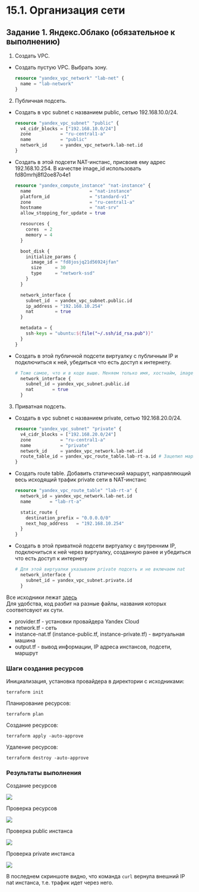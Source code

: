 # 15.1. Организация сети  

## Задание 1. Яндекс.Облако (обязательное к выполнению)

1. Создать VPC.
- Создать пустую VPC. Выбрать зону.
  ```terraform
  resource "yandex_vpc_network" "lab-net" {
    name = "lab-network"
  }
  ```
2. Публичная подсеть.
- Создать в vpc subnet с названием public, сетью 192.168.10.0/24.
  ```terraform
  resource "yandex_vpc_subnet" "public" {
    v4_cidr_blocks = ["192.168.10.0/24"]
    zone           = "ru-central1-a"
    name           = "public"
    network_id     = yandex_vpc_network.lab-net.id
  }
  ```
- Создать в этой подсети NAT-инстанс, присвоив ему адрес 192.168.10.254. В качестве image_id использовать fd80mrhj8fl2oe87o4e1
  ```terraform
  resource "yandex_compute_instance" "nat-instance" {
    name                      = "nat-instance"
    platform_id               = "standard-v1"
    zone                      = "ru-central1-a"
    hostname                  = "nat-srv"
    allow_stopping_for_update = true
  
    resources {
      cores  = 2
      memory = 4
    }
  
    boot_disk {
      initialize_params {
        image_id = "fd8josjq21d56924jfan"
        size     = 30
        type     = "network-ssd"
      }
    }
  
    network_interface {
      subnet_id  = yandex_vpc_subnet.public.id
      ip_address = "192.168.10.254"
      nat        = true
    }
  
    metadata = {
      ssh-keys = "ubuntu:${file("~/.ssh/id_rsa.pub")}"
    }
  }
  ```
- Создать в этой публичной подсети виртуалку с публичным IP и подключиться к ней, убедиться что есть доступ к интернету.
  ```terraform
  # Тоже самое, что и в коде выше. Меняем только имя, хостнайм, image_id, а внутренний айпи назначится автоматически
    network_interface {
      subnet_id = yandex_vpc_subnet.public.id
      nat       = true
    }
  ```
3. Приватная подсеть.
- Создать в vpc subnet с названием private, сетью 192.168.20.0/24.
  ```terraform
  resource "yandex_vpc_subnet" "private" {
    v4_cidr_blocks = ["192.168.20.0/24"]
    zone           = "ru-central1-a"
    name           = "private"
    network_id     = yandex_vpc_network.lab-net.id
    route_table_id = yandex_vpc_route_table.lab-rt-a.id # Зацепил маршрут указнный ниже
  }
  ```
- Создать route table. Добавить статический маршрут, направляющий весь исходящий трафик private сети в NAT-инстанс
  ```terraform
  resource "yandex_vpc_route_table" "lab-rt-a" {
    network_id = yandex_vpc_network.lab-net.id
    name       = "lab-rt-a"
  
    static_route {
      destination_prefix = "0.0.0.0/0"
      next_hop_address   = "192.168.10.254"
    }
  }
  ```
- Создать в этой приватной подсети виртуалку с внутренним IP, подключиться к ней через виртуалку, созданную ранее и убедиться что есть доступ к интернету
  ```terraform
  # Для этой виртуалки указываем private подсеть и не включаем nat
    network_interface {
      subnet_id = yandex_vpc_subnet.private.id
    }
  ```

Все исходники лежат [здесь](src)  
Для удобства, код разбит на разные файлы, названия которых соответсвуют их сути.  
- provider.tf - установки провайдера Yandex Cloud
- network.tf - сеть
- instance-nat.tf (instance-public.tf, instance-private.tf) - виртуальная машина
- output.tf - вывод информации, IP адреса инстансов, подсети, маршрут  

### Шаги создания ресурсов  
Инициализация, установка провайдера в директории с исходниками:  
```shell
terraform init
```
Планирование ресурсов:  
```shell
terraform plan
```
Создание ресурсов:  
```shell
terraform apply -auto-approve
```
Удаление ресурсов:  
```shell
terraform destroy -auto-approve
```
### Результаты выполнения  

Создание ресурсов  

![](img/apply.png)  

Проверка ресурсов  

![](img/yc_list.png)  

Проверка public инстанса  

![](img/public_instance.png)  

Проверка private инстанса  

![](img/private_instance.png)  

В последнем скриншоте видно, что команда `curl` вернула внешний IP nat инстанса, т.е. трафик идет через него.  
